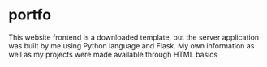 # portfo
This website frontend is a downloaded template, but the server application was built by me using Python language and Flask. My own information as well as my projects were made available through HTML basics

